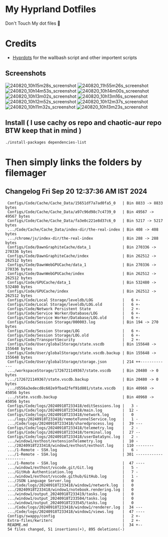 # My Hyprland Dotfiles
  Don't Touch My dot files 🙂
 

# Credits
- [Hyprdots](https://github.com/prasanthrangan/hyprdots) for the wallbash script and other importent scripts

## Screenshots
![240820_10h15m28s_screenshot](https://github.com/user-attachments/assets/8aaad8cb-e78d-4759-a6ea-915c0e37c3b5)
![240820_11h55m26s_screenshot](https://github.com/user-attachments/assets/ae43e6e7-add8-498c-b259-99ba6df4f33b)
![240820_10h14m53s_screenshot](https://github.com/user-attachments/assets/a1a739b8-4838-4f06-98db-be918e2015af)
![240820_10h14m00s_screenshot](https://github.com/user-attachments/assets/5f267d64-b9d6-4261-8ef8-edfbc5ba6ec4)
![240820_10h13m02s_screenshot](https://github.com/user-attachments/assets/f5edfff4-af59-4760-b503-04198769a2ff)
![240820_10h13m16s_screenshot](https://github.com/user-attachments/assets/15880e4d-aacd-4680-9334-ea787826ddd7)
![240820_10h12m52s_screenshot](https://github.com/user-attachments/assets/21a78295-02d1-4c96-9a24-dcff256fe552)
![240820_10h12m37s_screenshot](https://github.com/user-attachments/assets/b9224ad0-5739-4cf5-ba1d-aea36b0a3b6a)
![240820_10h11m32s_screenshot](https://github.com/user-attachments/assets/53774a21-02a5-489a-bbb1-25ba0bdc697d)
![240820_10h13m23s_screenshot](https://github.com/user-attachments/assets/d07fb201-ba3b-4d7b-90a1-6f9f122a3e63)

## Install ( I use cachy os repo and chaotic-aur repo BTW keep that in mind )
``` ./install-packages dependencies-list ```

# Then simply links the folders by filemager
 
## Changelog Fri Sep 20 12:37:36 AM IST 2024
```
 Configs/Code/Cache/Cache_Data/15651df7a7ad0fa5_0   | Bin 8833 -> 8833 bytes
 Configs/Code/Cache/Cache_Data/a97c96d98c7c4739_0   | Bin 49567 -> 49567 bytes
 Configs/Code/Cache/Cache_Data/fa3e0c221e8d37c6_0   | Bin 5217 -> 5217 bytes
 .../Code/Cache/Cache_Data/index-dir/the-real-index | Bin 408 -> 408 bytes
 .../chrome/js/index-dir/the-real-index             | Bin 288 -> 288 bytes
 Configs/Code/DawnGraphiteCache/data_1              | Bin 270336 -> 270336 bytes
 Configs/Code/DawnGraphiteCache/index               | Bin 262512 -> 262512 bytes
 Configs/Code/DawnWebGPUCache/data_1                | Bin 270336 -> 270336 bytes
 Configs/Code/DawnWebGPUCache/index                 | Bin 262512 -> 262512 bytes
 Configs/Code/GPUCache/data_1                       | Bin 532480 -> 532480 bytes
 Configs/Code/GPUCache/index                        | Bin 262512 -> 262512 bytes
 Configs/Code/Local Storage/leveldb/LOG             |   6 +-
 Configs/Code/Local Storage/leveldb/LOG.old         |   6 +-
 Configs/Code/Network Persistent State              |   2 +-
 Configs/Code/Service Worker/Database/LOG           |   6 +-
 Configs/Code/Service Worker/Database/LOG.old       |   6 +-
 Configs/Code/Session Storage/000003.log            | Bin 194 -> 270 bytes
 Configs/Code/Session Storage/LOG                   |   6 +-
 Configs/Code/Session Storage/LOG.old               |   6 +-
 Configs/Code/TransportSecurity                     |   2 +-
 Configs/Code/User/globalStorage/state.vscdb        | Bin 155648 -> 155648 bytes
 Configs/Code/User/globalStorage/state.vscdb.backup | Bin 155648 -> 155648 bytes
 Configs/Code/User/globalStorage/storage.json       | 214 ++-------------
 .../workspaceStorage/1726721149367/state.vscdb     | Bin 20480 -> 0 bytes
 .../1726721149367/state.vscdb.backup               | Bin 20480 -> 0 bytes
 .../d556a3edecd8c602e9fbad2fef91d801/state.vscdb   | Bin 40960 -> 45056 bytes
 .../state.vscdb.backup                             | Bin 40960 -> 45056 bytes
 Configs/Code/logs/20240918T233418/editSessions.log |   3 -
 Configs/Code/logs/20240918T233418/main.log         |  12 -
 Configs/Code/logs/20240918T233418/network.log      |   0
 .../logs/20240918T233418/remoteTunnelService.log   |   1 -
 .../Code/logs/20240918T233418/sharedprocess.log    |  39 ---
 Configs/Code/logs/20240918T233418/telemetry.log    |   2 -
 Configs/Code/logs/20240918T233418/terminal.log     |  27 --
 Configs/Code/logs/20240918T233418/userDataSync.log |   2 -
 .../window1/exthost/extensionTelemetry.log         |  10 -
 .../20240918T233418/window1/exthost/exthost.log    | 110 --------
 .../1-Remote - SSH.log                             |   6 -
 .../1-Remote - SSH.log                             | 301 ---------------------
 .../1-Remote - SSH.log                             |  47 ----
 .../window1/exthost/vscode.git/Git.log             |   5 -
 .../GitHub Authentication.log                      |   7 -
 .../window1/exthost/vscode.github/GitHub.log       |   1 -
 .../JSON Language Server.log                       |   0
 .../Code/logs/20240918T233418/window1/network.log  |   0
 .../20240918T233418/window1/notebook.rendering.log |   0
 .../window1/output_20240918T233419/tasks.log       |   0
 .../window1/output_20240918T233504/tasks.log       |   0
 .../window1/output_20240918T233545/tasks.log       |   0
 .../Code/logs/20240918T233418/window1/renderer.log |  34 ---
 .../Code/logs/20240918T233418/window1/views.log    |  47 ----
 Configs/swappy/config                              |   2 +-
 Extra-files/kwriterc                               |   2 +-
 README.md                                          |  34 +--
 54 files changed, 51 insertions(+), 895 deletions(-)
```
 
